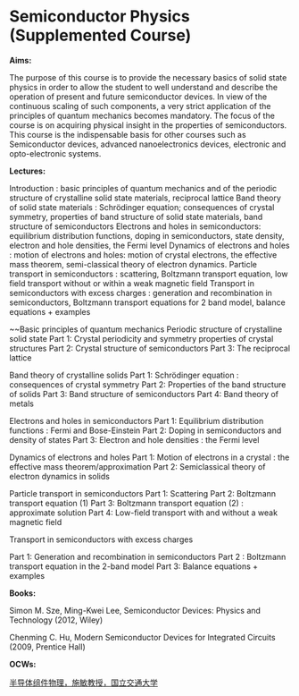 

# Semiconductor Physics (Supplemented Course)

**Aims:**

The purpose of this course is to provide the necessary basics of solid state physics in order to allow the student to well understand and describe the operation of present and future semiconductor devices. In view of the continuous scaling of such components, a very strict application of the principles of quantum mechanics becomes mandatory. The focus of the course is on acquiring physical insight in the properties of semiconductors. This course is the indispensable basis for other courses such as Semiconductor devices, advanced nanoelectronics devices, electronic and opto-electronic systems.

**Lectures:**

Introduction : basic principles of quantum mechanics and of the periodic structure of crystalline solid state materials, reciprocal lattice
Band theory of solid state materials : Schrödinger equation; consequences of crystal symmetry, properties of band structure of solid state materials, band structure of semiconductors
Electrons and holes in semiconductors: equilibrium distribution functions, doping in semiconductors, state density, electron and hole densities, the Fermi level
Dynamics of electrons and holes : motion of electrons and holes: motion of crystal electrons, the effective mass theorem, semi-classical theory of electron dynamics.
Particle transport in semiconductors : scattering, Boltzmann transport equation, low field transport without or within a weak magnetic field
Transport in semiconductors with excess charges : generation and recombination in semiconductors, Boltzmann transport equations for 2 band model, balance equations + examples

~~Basic principles of quantum mechanics
Periodic structure of crystalline solid state
Part 1: Crystal periodicity and symmetry properties of crystal structures
Part 2: Crystal structure of semiconductors
Part 3: The reciprocal lattice

Band theory of crystalline solids
Part 1: Schrödinger equation : consequences of crystal symmetry
Part 2: Properties of the band structure of solids
Part 3: Band structure of semiconductors
Part 4: Band theory of metals

Electrons and holes in semiconductors
Part 1: Equilibrium distribution functions : Fermi and Bose-Einstein
Part 2: Doping in semiconductors and density of states
Part 3: Electron and hole densities : the Fermi level

Dynamics of electrons and holes
Part 1: Motion of electrons in a crystal : the effective mass theorem/approximation
Part 2: Semiclassical theory of electron dynamics in solids

Particle transport in semiconductors
Part 1: Scattering
Part 2: Boltzmann transport equation (1)
Part 3: Boltzmann transport equation (2) : approximate solution
Part 4: Low-field transport with and without a weak magnetic field

Transport in semiconductors with excess charges

Part 1: Generation and recombination in semiconductors
Part 2 : Boltzmann transport equation in the 2-band model
Part 3: Balance equations + examples

**Books:**

Simon M. Sze, Ming-Kwei Lee, Semiconductor Devices: Physics and Technology (2012, Wiley) 

Chenming C. Hu, Modern Semiconductor Devices for Integrated Circuits (2009, Prentice Hall)

**OCWs:**

[半导体组件物理，施敏教授，国立交通大学](https://www.ewant.org/admin/tool/mooccourse/mnetcourseinfo.php?hostid=7&id=1751)

